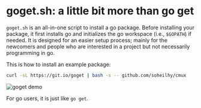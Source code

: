 # goget.sh: a little bit more than go get
`goget.sh` is an all-in-one script to install a go package.
Before installing your package, it first installs go and
initializes the go workspace (i.e., `$GOPATH`) if needed.
It is designed for an easier setup process; mainly for the
newcomers and people who are interested in a project but
not necessarily programming in go.

This is how to install an example package:
```bash
curl -sL https://git.io/goget | bash -s -- github.com/soheilhy/cmux
```

![goget demo](http://raw.github.com/soheilhy/goget/master/assets/goget.gif)


For go users, it is just like `go get`.
